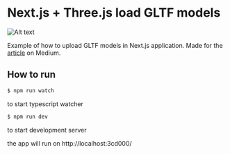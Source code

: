 # Next.js + Three.js load GLTF models

![Alt text](readme/three_in_next.gif?raw=true "Title")

Example of how to upload GLTF models in Next.js application. Made for the [article](https://oslavdev.medium.com/load-animated-gltf-models-in-next-js-app-with-three-js-8cf0a5d99e10) on Medium.

## How to run

```sh
$ npm run watch

```

to start typescript watcher

```sh
$ npm run dev
```

to start development server

the app will run on http://localhost:3cd000/
